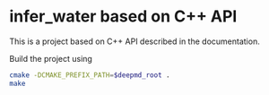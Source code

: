 # infer_water based on C++ API

This is a project based on C++ API described in the documentation.

Build the project using

```sh
cmake -DCMAKE_PREFIX_PATH=$deepmd_root .
make
```
